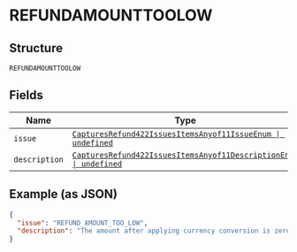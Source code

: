 
# REFUNDAMOUNTTOOLOW

## Structure

`REFUNDAMOUNTTOOLOW`

## Fields

| Name | Type | Tags | Description |
|  --- | --- | --- | --- |
| `issue` | [`CapturesRefund422IssuesItemsAnyof11IssueEnum \| undefined`](../../doc/models/captures-refund-422-issues-items-anyof-11-issue-enum.md) | Optional | - |
| `description` | [`CapturesRefund422IssuesItemsAnyof11DescriptionEnum \| undefined`](../../doc/models/captures-refund-422-issues-items-anyof-11-description-enum.md) | Optional | - |

## Example (as JSON)

```json
{
  "issue": "REFUND_AMOUNT_TOO_LOW",
  "description": "The amount after applying currency conversion is zero and hence the capture cannot be refunded. The currency conversion is required because the currency of the capture is different than the currency in which the amount was settled into the payee account."
}
```

